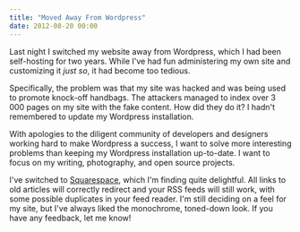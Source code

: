 ```yaml
---
title: "Moved Away From Wordpress"
date: 2012-08-20 00:00
---
```


<import><p>Last night I switched my website away from Wordpress, which I had been self-hosting for two years. While I've had fun administering my own site and customizing it <em>just so</em>, it had become too tedious.</p>
<p>Specifically, the problem was that my site was hacked and was being used to promote knock-off handbags. The attackers managed to index over 3 000 pages on my site with the fake content. How did they do it? I hadn't remembered to update my Wordpress installation.</p>
<p>With apologies to the diligent community of developers and designers working hard to make Wordpress a success, I want to solve more interesting problems than keeping my Wordpress installation up-to-date. I want to focus on my writing, photography, and open source projects.</p>
<p>I've switched to <a href="http://www.squarespace.com">Squarespace</a>, which I'm finding quite delightful. All links to old articles will correctly redirect and your RSS feeds will still work, with some possible duplicates in your feed reader. I'm still deciding on a feel for my site, but I've always liked the monochrome, toned-down look. If you have any feedback, let me know!</p>
<p></p></import>

<!-- more -->

